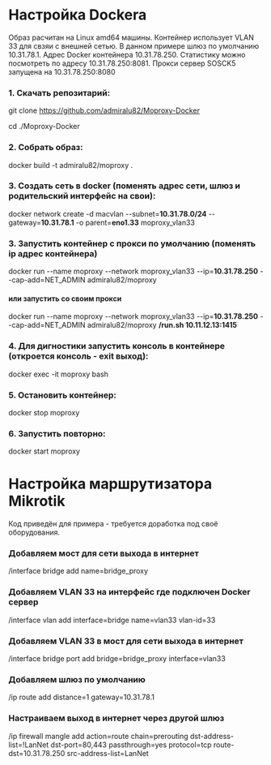 # Настройка Dockera
Образ расчитан на Linux amd64 машины. Контейнер  использует VLAN 33 для свзяи с внешней сетью. В данном примере шлюз по умолчанию 10.31.78.1. Адрес Docker контейнера 10.31.78.250. Статистику можно посмотреть по адресу  10.31.78.250:8081. Прокси сервер SOSCK5 запущена на 10.31.78.250:8080
### 1. Скачать репозитарий:
git clone https://github.com/admiralu82/Moproxy-Docker

cd ./Moproxy-Docker
### 2. Собрать образ:
docker build -t admiralu82/moproxy .
### 3. Создать сеть в docker (поменять адрес сети, шлюз и родительский интерфейс на свои):
docker network create -d macvlan --subnet=**10.31.78.0/24** --gateway=**10.31.78.1** -o parent=**eno1.33** moproxy_vlan33
### 3. Запустить контейнер с прокси по умолчанию (поменять ip адрес контейнера)
docker run --name moproxy --network moproxy_vlan33 --ip=**10.31.78.250** --cap-add=NET_ADMIN admiralu82/moproxy
#### или запустить со своим прокси
docker run --name moproxy --network moproxy_vlan33 --ip=**10.31.78.250** --cap-add=NET_ADMIN admiralu82/moproxy **/run.sh 10.11.12.13:1415**
### 4. Для дигностики запустить консоль в контейнере (откроется консоль - exit выход):
docker exec -it moproxy bash
### 5. Остановить контейнер:
docker stop moproxy
### 6. Запустить повторно:
docker start moproxy

# Настройка маршрутизатора Mikrotik
Код приведён для примера - требуется доработка под своё оборудования.
### Добавляем мост для сети выхода в интернет 
/interface bridge add name=bridge_proxy
### Добавляем VLAN 33 на интерфейс где подключен Docker сервер
/interface vlan add interface=bridge name=vlan33 vlan-id=33
### Добавляем VLAN 33 в мост для сети выхода в интернет
/interface bridge port add bridge=bridge_proxy interface=vlan33
### Добавляем шлюз по умолчанию
/ip route add distance=1 gateway=10.31.78.1
### Настраиваем выход в интернет через другой шлюз
/ip firewall mangle add action=route chain=prerouting dst-address-list=!LanNet dst-port=80,443 passthrough=yes protocol=tcp route-dst=10.31.78.250 src-address-list=LanNet


